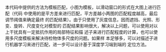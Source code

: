 本代码中提供的方法为模板匹配，小图为模板，以滑动窗口的形式在大图上进行匹配（代码
中使用的是平方差来进行匹配，平方差越小两图的匹配程度越高，最后调节阈值来确定最终
的匹配结果）。由于只使用了灰度信息，因而遮挡、光照、形变、旋转、尺度变化对模型的
匹配结果影响很大，解决以上问题，可以使用对以上干扰具有一定抵抗作用的局部特征和描
述子来进行匹配程度的计算，也可以使用多尺度模板来解决待检物体多尺度的问题。如果样
本足够多，可以对描述子进行机器学习来进行匹配，进一步可以设计基于深度学习端到端的
定位方法。